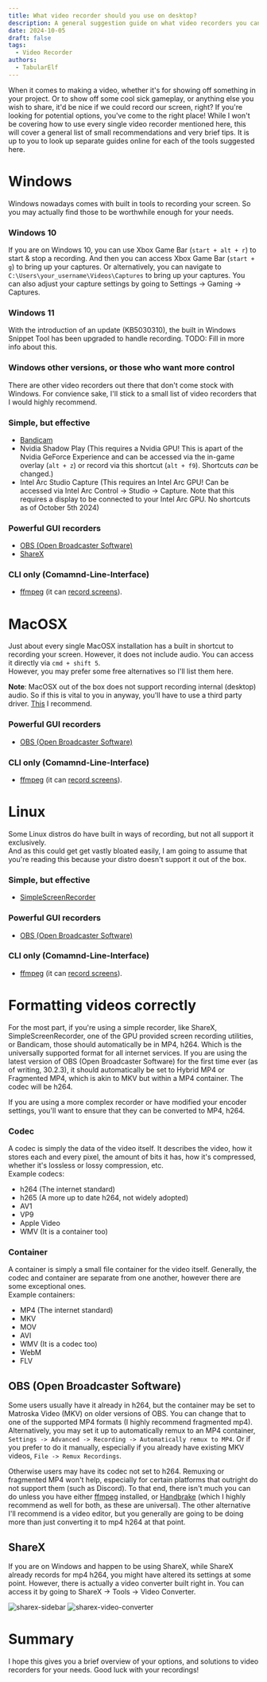 ```yaml
---
title: What video recorder should you use on desktop?
description: A general suggestion guide on what video recorders you can use for free.
date: 2024-10-05
draft: false
tags:
  - Video Recorder
authors:
  - TabularElf
---
```


When it comes to making a video, whether it's for showing off something in your project. Or to show off some cool sick gameplay, or anything else you wish to share, it'd be nice if we could record our screen, right?
If you're looking for potential options, you've come to the right place! While I won't be covering how to use every single video recorder mentioned here, this will cover a general list of small recommendations and very brief tips. It is up to you to look up separate guides online for each of the tools suggested here.

# Windows
Windows nowadays comes with built in tools to recording your screen. So you may actually find those to be worthwhile enough for your needs.

### Windows 10
If you are on Windows 10, you can use Xbox Game Bar (`start + alt + r`) to start & stop a recording. And then you can access Xbox Game Bar (`start + g`) to bring up your captures. Or alternatively, you can navigate to `C:\Users\your_username\Videos\Captures` to bring up your captures. You can also adjust your capture settings by going to Settings -> Gaming -> Captures.

### Windows 11
With the introduction of an update (KB5030310), the built in Windows Snippet Tool has been upgraded to handle recording. TODO: Fill in more info about this.

### Windows other versions, or those who want more control 
There are other video recorders out there that don't come stock with Windows. For convience sake, I'll stick to a small list of video recorders that I would highly recommend.

### Simple, but effective
- [Bandicam](https://www.bandicam.com/)
- Nvidia Shadow Play (This requires a Nvidia GPU! This is apart of the Nvidia GeForce Experience and can be accessed via the in-game overlay (`alt + z`) or record via this shortcut (`alt + f9`). Shortcuts *can* be changed.)
- Intel Arc Studio Capture (This requires an Intel Arc GPU! Can be accessed via Intel Arc Control -> Studio -> Capture. Note that this requires a display to be connected to your Intel Arc GPU. No shortcuts as of October 5th 2024)

### Powerful GUI recorders
- [OBS (Open Broadcaster Software)](https://obsproject.com/)
- [ShareX](https://getsharex.com/)

### CLI only (Comamnd-Line-Interface)
- [ffmpeg](https://www.ffmpeg.org/) (it can [record screens](https://trac.ffmpeg.org/wiki/Capture/Desktop)).

# MacOSX
Just about every single MacOSX installation has a built in shortcut to recording your screen. However, it does not include audio. You can access it directly via `cmd + shift 5`.<br>
However, you may prefer some free alternatives so I'll list them here.<br>

**Note**: MacOSX out of the box does not support recording internal (desktop) audio. So if this is vital to you in anyway, you'll have to use a third party driver. [This](https://existential.audio/blackhole/) I recommend.

### Powerful GUI recorders
- [OBS (Open Broadcaster Software)](https://obsproject.com/)

### CLI only (Comamnd-Line-Interface)
- [ffmpeg](https://www.ffmpeg.org/) (it can [record screens](https://trac.ffmpeg.org/wiki/Capture/Desktop)).

# Linux
Some Linux distros do have built in ways of recording, but not all support it exclusively.<br>
And as this could get get vastly bloated easily, I am going to assume that you're reading this because your distro doesn't support it out of the box.

### Simple, but effective
- [SimpleScreenRecorder](https://www.maartenbaert.be/simplescreenrecorder/)

### Powerful GUI recorders
- [OBS (Open Broadcaster Software)](https://obsproject.com/)

### CLI only (Comamnd-Line-Interface)
- [ffmpeg](https://www.ffmpeg.org/) (it can [record screens](https://trac.ffmpeg.org/wiki/Capture/Desktop)).


# Formatting videos correctly
For the most part, if you're using a simple recorder, like ShareX, SimpleScreenRecorder, one of the GPU provided screen recording utilities, or Bandicam, those should automatically be in MP4, h264. Which is the universally supported format for all internet services. If you are using the latest version of OBS (Open Broadcaster Software) for the first time ever (as of writing, 30.2.3), it should automatically be set to Hybrid MP4 or Fragmented MP4, which is akin to MKV but within a MP4 container. The codec will be h264.

If you are using a more complex recorder or have modified your encoder settings, you'll want to ensure that they can be converted to MP4, h264.<br>

### Codec
A codec is simply the data of the video itself. It describes the video, how it stores each and every pixel, the amount of bits it has, how it's compressed, whether it's lossless or lossy compression, etc.<br>
Example codecs:
- h264 (The internet standard)
- h265 (A more up to date h264, not widely adopted)
- AV1
- VP9
- Apple Video
- WMV (It is a container too)

### Container
A container is simply a small file container for the video itself. Generally, the codec and container are separate from one another, however there are some exceptional ones.<br>
Example containers:
- MP4 (The internet standard)
- MKV
- MOV
- AVI
- WMV (It is a codec too)
- WebM
- FLV

## OBS (Open Broadcaster Software)
Some users usually have it already in h264, but the container may be set to Matroska Video (MKV) on older versions of OBS. You can change that to one of the supported MP4 formats (I highly recommend fragmented mp4). Alternatively, you may set it up to automatically remux to an MP4 container, `Settings -> Advanced -> Recording -> Automatically remux to MP4`. Or if you prefer to do it manually, especially if you already have existing MKV videos, `File -> Remux Recordings`. 

Otherwise users may have its codec not set to h264. Remuxing or fragmented MP4 won't help, especially for certain platforms that outright do not support them (such as Discord). To that end, there isn't much you can do unless you have either [ffmpeg](https://www.ffmpeg.org/) installed, or [Handbrake](https://handbrake.fr/) (which I highly recommend as well for both, as these are universal). The other alternative I'll recommend is a video editor, but you generally are going to be doing more than just converting it to mp4 h264 at that point.

## ShareX
If you are on Windows and happen to be using ShareX, while ShareX already records for mp4 h264, you might have altered its settings at some point. However, there is actually a video converter built right in. You can access it by going to ShareX -> Tools -> Video Converter. 

![sharex-sidebar](/site-assets/img/video-recorder-options/sharex-options.png) ![sharex-video-converter](/site-assets/img/video-recorder-options/sharex-video-converter.png)

# Summary
I hope this gives you a brief overview of your options, and solutions to video recorders for your needs. Good luck with your recordings!